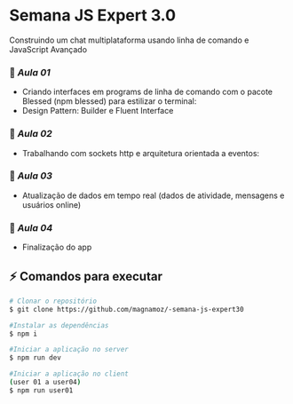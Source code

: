 # Semana JS Expert 3.0 
Construindo um chat multiplataforma usando linha de comando e JavaScript Avançado

### :pushpin: *Aula 01* 
- Criando interfaces em programs de linha de comando com o pacote Blessed (npm blessed) para estilizar o terminal:
- Design Pattern: Builder e Fluent Interface
### :pushpin: *Aula 02* 
- Trabalhando com sockets http e arquitetura orientada a eventos:
### :pushpin: *Aula 03* 
- Atualização de dados em tempo real (dados de atividade, mensagens e usuários online)
### :pushpin: *Aula 04*  
- Finalização do app

## :zap: Comandos para executar

```bash
# Clonar o repositório
$ git clone https://github.com/magnamoz/-semana-js-expert30

#Instalar as dependências
$ npm i

#Iniciar a aplicação no server
$ npm run dev

#Iniciar a aplicação no client 
(user 01 a user04)
$ npm run user01 
```
